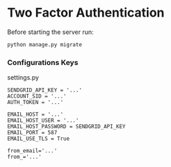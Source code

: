 # Two Factor Authentication

Before starting the server run:

```sh
python manage.py migrate
```
### Configurations Keys
settings.py
```
SENDGRID_API_KEY = '...'
ACCOUNT_SID = '...'
AUTH_TOKEN = '...'

EMAIL_HOST = '...'
EMAIL_HOST_USER = '...'
EMAIL_HOST_PASSWORD = SENDGRID_API_KEY
EMAIL_PORT = 587
EMAIL_USE_TLS = True

from_email='...'
from_='...'
```